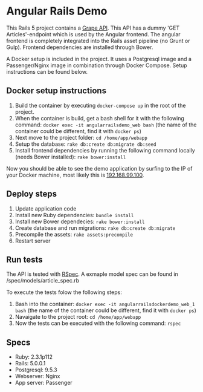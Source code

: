 # Angular Rails Demo

This Rails 5 project contains a [Grape API](https://github.com/ruby-grape/grape). This API has a dummy 'GET Articles'-endpoint which is used by the Angular frontend. The angular frontend is completely integrated into the Rails asset pipeline (no Grunt or Gulp). Frontend dependencies are installed through Bower.

A Docker setup is included in the project. It uses a Postgresql image and a Passenger/Nginx image in combination through Docker Compose. Setup instructions can be found below. 

## Docker setup instructions

1. Build the container by executing `docker-compose up` in the root of the project.
2. When the container is build, get a bash shell for it with the following command: `docker exec -it angularrailsdemo_web bash` (the name of the container could be different, find it with `docker ps`)
3. Next move to the project folder: `cd /home/app/webapp`
4. Setup the database: `rake db:create db:migrate db:seed`
5. Install frontend dependencies by running the following command locally (needs Bower installed): `rake bower:install`

Now you should be able to see the demo application by surfing to the IP of your Docker machine, most likely this is [192.168.99.100](http://192.168.99.100).

## Deploy steps
1. Update application code
2. Install new Ruby dependencies: `bundle install`
3. Install new Bower dependecies: `rake bower:install`
4. Create database and run migrations: `rake db:create db:migrate`
5. Precompile the assets: `rake assets:precompile`
6. Restart server


## Run tests

The API is tested with [RSpec](http://rspec.info/). A exmaple model spec can be found in /spec/models/article_spec.rb

To execute the tests folow the following steps:

1. Bash into the container: `docker exec -it angularrailsdockerdemo_web_1 bash` (the name of the container could be different, find it with `docker ps`)
2. Navaigate to the project root: `cd /home/app/webapp`
3. Now the tests can be executed with the following command: `rspec`

## Specs

* Ruby: 2.3.1p112
* Rails: 5.0.0.1
* Postgresql: 9.5.3
* Webserver: Nginx
* App server: Passenger





